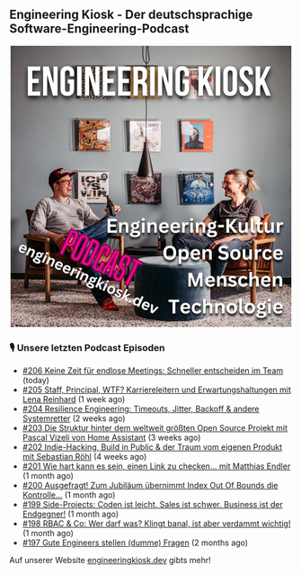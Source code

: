 ## Engineering Kiosk - Der deutschsprachige Software-Engineering-Podcast

<p align="center">
  <img width="500" height="500" src="https://github.com/EngineeringKiosk/.github/blob/main/images/podcast_square.jpg" alt="Engineering Kiosk Podcast" title="Engineering Kiosk Podcast">
</p>

### 🎙️ Unsere letzten Podcast Episoden


- [#206 Keine Zeit für endlose Meetings: Schneller entscheiden im Team](https://engineeringkiosk.dev) (today)
- [#205 Staff, Principal, WTF? Karriereleitern und Erwartungshaltungen mit Lena Reinhard](https://engineeringkiosk.dev) (1 week ago)
- [#204 Resilience Engineering: Timeouts, Jitter, Backoff &amp; andere Systemretter](https://engineeringkiosk.dev) (2 weeks ago)
- [#203 Die Struktur hinter dem weltweit größten Open Source Projekt mit Pascal Vizeli von Home Assistant](https://engineeringkiosk.dev) (3 weeks ago)
- [#202 Indie-Hacking, Build in Public &amp; der Traum vom eigenen Produkt mit Sebastian Röhl](https://engineeringkiosk.dev) (4 weeks ago)
- [#201 Wie hart kann es sein, einen Link zu checken... mit Matthias Endler](https://engineeringkiosk.dev) (1 month ago)
- [#200 Ausgefragt! Zum Jubiläum übernimmt Index Out Of Bounds die Kontrolle...](https://engineeringkiosk.dev) (1 month ago)
- [#199 Side-Projects: Coden ist leicht. Sales ist schwer. Business ist der Endgegner!](https://engineeringkiosk.dev) (1 month ago)
- [#198 RBAC &amp; Co: Wer darf was? Klingt banal, ist aber verdammt wichtig!](https://engineeringkiosk.dev) (1 month ago)
- [#197 Gute Engineers stellen (dumme) Fragen](https://engineeringkiosk.dev) (2 months ago)

Auf unserer Website [engineeringkiosk.dev](https://engineeringkiosk.dev/) gibts mehr!
